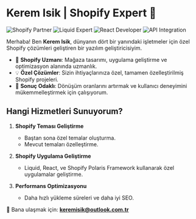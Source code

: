 # Kerem Isik | Shopify Expert 🚀
![Shopify Partner](https://img.shields.io/badge/Shopify-Partner-brightgreen)
![Liquid Expert](https://img.shields.io/badge/Liquid-Expert-blue)
![React Developer](https://img.shields.io/badge/React-Developer-blue)
![API Integration](https://img.shields.io/badge/API-Integration-orange)



Merhaba! Ben **Kerem Isik**, dünyanın dört bir yanındaki işletmeler için özel Shopify çözümleri geliştiren bir yazılım geliştiricisiyim. 

- 🌟 **Shopify Uzmanı**: Mağaza tasarımı, uygulama geliştirme ve optimizasyon alanında uzmanlık.
- 💡 **Özel Çözümler**: Sizin ihtiyaçlarınıza özel, tamamen özelleştirilmiş Shopify projeleri.
- 🚀 **Sonuç Odaklı**: Dönüşüm oranlarını artırmak ve kullanıcı deneyimini mükemmelleştirmek için çalışıyorum.

## Hangi Hizmetleri Sunuyorum?

1. **Shopify Teması Geliştirme**
   - Baştan sona özel temalar oluşturma.
   - Mevcut temaları özelleştirme.

2. **Shopify Uygulama Geliştirme**
   - Liquid, React, ve Shopify Polaris Framework kullanarak özel uygulamalar geliştirme.

3. **Performans Optimizasyonu**
   - Daha hızlı yükleme süreleri ve daha iyi SEO.


📧 Bana ulaşmak için: **keremisik@outlook.com.tr**  
